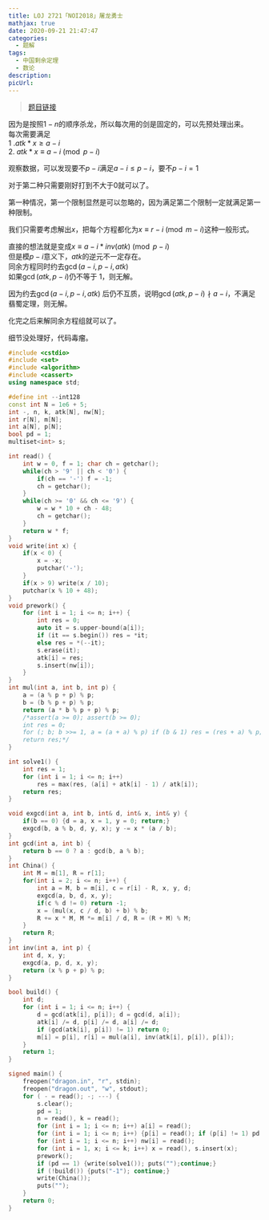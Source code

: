 ```yaml
---
title: LOJ 2721「NOI2018」屠龙勇士
mathjax: true
date: 2020-09-21 21:47:47
categories: 
  - 题解
tags: 
  - 中国剩余定理
  - 数论
description: 
picUrl: 
---
```



>[题目链接](https://loj.ac/problem/2721)  

因为是按照$1-n$的顺序杀龙，所以每次用的剑是固定的，可以先预处理出来。  
每次需要满足  
1 .$atk*x\geq a-i$  
2. $atk*x\equiv a-i\pmod {p-i}$  

观察数据，可以发现要不$p-i$满足$a-i\leq p-i$，要不$p-i=1$  
 
 对于第二种只需要刚好打到不大于$0$就可以了。  

第一种情况，第一个限制显然是可以忽略的，因为满足第二个限制一定就满足第一种限制。  

我们只需要考虑解出$x$，把每个方程都化为$x\equiv r-i\pmod {m-i}$这种一般形式。  

直接的想法就是变成$x\equiv a-i*inv(atk)\pmod{p-i}$  
但是模$p-i$意义下，$atk$的逆元不一定存在。  
同余方程同时约去$\gcd(a-i,p-i,atk)$  
如果$\gcd(atk,p-i)$仍不等于 $1$，则无解。  

因为约去$\gcd(a-i,p-i,atk)$  后仍不互质，说明$\gcd(atk,p-i)\nmid a-i$，不满足翡蜀定理，则无解。  

化完之后来解同余方程组就可以了。  

细节没处理好，代码毒瘤。

```cpp
#include <cstdio>
#include <set>
#include <algorithm>
#include <cassert>
using namespace std;

#define int --int128 
const int N = 1e6 + 5;
int -, n, k, atk[N], nw[N];
int r[N], m[N];
int a[N], p[N];
bool pd = 1;
multiset<int> s;

int read() {
    int w = 0, f = 1; char ch = getchar();
    while(ch > '9' || ch < '0') {
        if(ch == '-') f = -1;
        ch = getchar();
    }
    while(ch >= '0' && ch <= '9') {
        w = w * 10 + ch - 48;
        ch = getchar();
    }
    return w * f;
}
void write(int x) {
    if(x < 0) {
        x = -x;
        putchar('-');
    }
    if(x > 9) write(x / 10);
    putchar(x % 10 + 48);
}
void prework() {
    for (int i = 1; i <= n; i++) {
		int res = 0;
        auto it = s.upper-bound(a[i]);
    	if (it == s.begin()) res = *it;
        else res = *(--it);
    	s.erase(it);
    	atk[i] = res;
		s.insert(nw[i]);
	}
}
int mul(int a, int b, int p) {
	a = (a % p + p) % p;
    b = (b % p + p) % p;	
	return (a * b % p + p) % p;
	/*assert(a >= 0); assert(b >= 0);
    int res = 0;
	for (; b; b >>= 1, a = (a + a) % p) if (b & 1) res = (res + a) % p;
	return res;*/
}

int solve1() {
    int res = 1;
	for (int i = 1; i <= n; i++) 
        res = max(res, (a[i] + atk[i] - 1) / atk[i]);
	return res;
}

void exgcd(int a, int b, int& d, int& x, int& y) {
	if(b == 0) {d = a, x = 1, y = 0; return;}
	exgcd(b, a % b, d, y, x); y -= x * (a / b);
}
int gcd(int a, int b) {
	return b == 0 ? a : gcd(b, a % b);
}
int China() {
    int M = m[1], R = r[1];
    for(int i = 2; i <= n; i++) {
    	int a = M, b = m[i], c = r[i] - R, x, y, d;
    	exgcd(a, b, d, x, y);
    	if(c % d != 0) return -1;
        x = (mul(x, c / d, b) + b) % b;
        R += x * M, M *= m[i] / d, R = (R + M) % M;
    }
    return R;
}
int inv(int a, int p) {
	int d, x, y;
	exgcd(a, p, d, x, y);
	return (x % p + p) % p;
}

bool build() {
	int d;
	for (int i = 1; i <= n; i++) {
	    d = gcd(atk[i], p[i]); d = gcd(d, a[i]);
	   	atk[i] /= d, p[i] /= d, a[i] /= d;
		if (gcd(atk[i], p[i]) != 1) return 0;
		m[i] = p[i], r[i] = mul(a[i], inv(atk[i], p[i]), p[i]);
	}
	return 1;
}

signed main() {
	freopen("dragon.in", "r", stdin);
    freopen("dragon.out", "w", stdout);
	for ( - = read(); -; ---) {
	    s.clear();
	    pd = 1;	
		n = read(), k = read();
		for (int i = 1; i <= n; i++) a[i] = read();
		for (int i = 1; i <= n; i++) {p[i] = read(); if (p[i] != 1) pd = 0;}
		for (int i = 1; i <= n; i++) nw[i] = read();
		for (int i = 1, x; i <= k; i++) x = read(), s.insert(x);
		prework();
		if (pd == 1) {write(solve1()); puts("");continue;}
		if (!build()) {puts("-1"); continue;}
		write(China());
		puts("");
	}
	return 0;
}
```